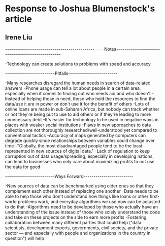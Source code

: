 # Response to Joshua Blumenstock's article

## Irene Liu




--------------------------------------------------Notes--------------------------------------------------


-Technology can create solutions to problems with speed and accuracy


-------------------------Pitfalls-------------------------


-Many researches disregard the human needs in search of data-related answers
-Phone usage can tell a lot about people in a certain area, especially when it comes to finding out who needs aid and who doesn't
-Instead of helping those in need, those who hold the resources to find the data/use it are in power or don't use it for the benefit of others
-Lots of online loans are made in sub-Saharan Africa, but nobody can track whether or not they're being put to use to aid others or if they're leading to more unnecessary debt
-It's easier for technology to be used in negative ways in places with weaker social institutions
-Flaws in new approaches to data collection are not thoroughly researched/well-understood yet compared to conventional tactics
-Accuracy of maps generated by computers can degrade quickly since relationships between variables could change over time
-"Globally, the most disadvantaged people tend to be the least represented in new sources of digital data."
-Lack of regulation to keep corruption out of data usage/spreading, especially in developing nations, can lead to businesses who only care about maximizing profits to not use the data for good


-------------------------Ways Forward-------------------------


-New sources of data can be benchmarked using older ones so that they complement each other instead of replacing one another
-Data needs to be able to help those who don't understand how things like loans or other first-world problems work, and everyday algorithms we use now can be adjusted to do that
-Algorithms need to be developed by those who actually have an understanding of the issue instead of those who solely understand the code and take on these projects on the side to earn more profits
-Fostering collaboration between many different parties that could help ("data scientists, development experts, governments, civil society, and the private sector — and especially with people and organizations in the country in question") will help
